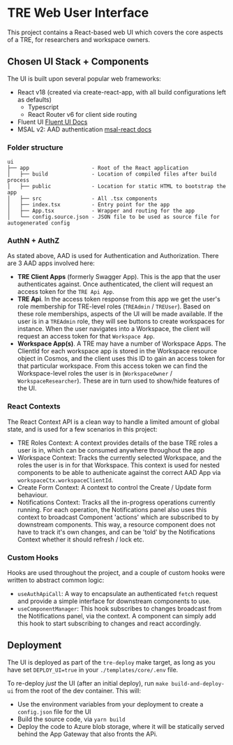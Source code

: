 # TRE Web User Interface

This project contains a React-based web UI which covers the core aspects of a TRE, for researchers and workspace owners.

## Chosen UI Stack + Components
The UI is built upon several popular web frameworks:
- React v18 (created via create-react-app, with all build configurations left as defaults)
  - Typescript
  - React Router v6 for client side routing
- Fluent UI [Fluent UI Docs](https://developer.microsoft.com/en-us/fluentui#/controls/web)
- MSAL v2: AAD authentication [msal-react docs](https://github.com/AzureAD/microsoft-authentication-library-for-js/tree/dev/lib/msal-react)


### Folder structure

```text
ui
├── app                    - Root of the React application
│   ├── build              - Location of compiled files after build process
│   ├── public             - Location for static HTML to bootstrap the app
│   ├── src                - All .tsx components
│   ├── index.tsx          - Entry point for the app
│   ├── App.tsx            - Wrapper and routing for the app
│   └── config.source.json - JSON file to be used as source file for autogenerated config
```

### AuthN + AuthZ
As stated above, AAD is used for Authentication and Authorization. There are 3 AAD apps involved here:
- **TRE Client Apps** (formerly Swagger App). This is the app that the user authenticates against. Once authenticated, the client will request an access token for the `TRE Api App`.
- **TRE Api**. In the access token response from this app we get the user's role membership for TRE-level roles (`TREAdmin` / `TREUser`). Based on these role memberships, aspects of the UI will be made available. If the user is in a `TREAdmin` role, they will see buttons to create workspaces for instance.
When the user navigates into a Workspace, the client will request an access token for that `Workspace App`.
- **Workspace App(s)**. A TRE may have a number of Workspace Apps. The ClientId for each workspace app is stored in the Workspace resource object in Cosmos, and the client uses this ID to gain an access token for that particular workspace.
From this access token we can find the Workspace-level roles the user is in (`WorkspaceOwner` / `WorkspaceResearcher`). These are in turn used to show/hide features of the UI.

### React Contexts
The React Context API is a clean way to handle a limited amount of global state, and is used for a few scenarios in this project:
- TRE Roles Context: A context provides details of the base TRE roles a user is in, which can be consumed anywhere throughout the app
- Workspace Context: Tracks the currently selected Workspace, and the roles the user is in for that Workspace. This context is used for nested components to be able to authenicate against the correct AAD App via `workspaceCtx.workspaceClientId`.
- Create Form Context: A context to control the Create / Update form behaviour.
- Notifications Context: Tracks all the in-progress operations currently running. For each operation, the Notifications panel also uses this context to broadcast Component 'actions' which are subscribed to by downstream components. This way, a resource component does not have to track it's own changes, and can be 'told' by the Notifications Context whether it should refresh / lock etc.

### Custom Hooks
Hooks are used throughout the project, and a couple of custom hooks were written to abstract common logic:
- `useAuthApiCall`: A way to encapsulate an authenticated `fetch` request and provide a simple interface for downstream components to use.
- `useComponentManager`: This hook subscribes to changes broadcast from the Notifications panel, via the context. A component can simply add this hook to start subscribing to changes and react accordingly.

## Deployment
The UI is deployed as part of the `tre-deploy` make target, as long as you have set `DEPLOY_UI=true` in your `./templates/core/.env` file.

To re-deploy _just_ the UI (after an initial deploy), run `make build-and-deploy-ui` from the root of the dev container. This will:
- Use the environment variables from your deployment to create a `config.json` file for the UI
- Build the source code, via `yarn build`
- Deploy the code to Azure blob storage, where it will be statically served behind the App Gateway that also fronts the APi.
